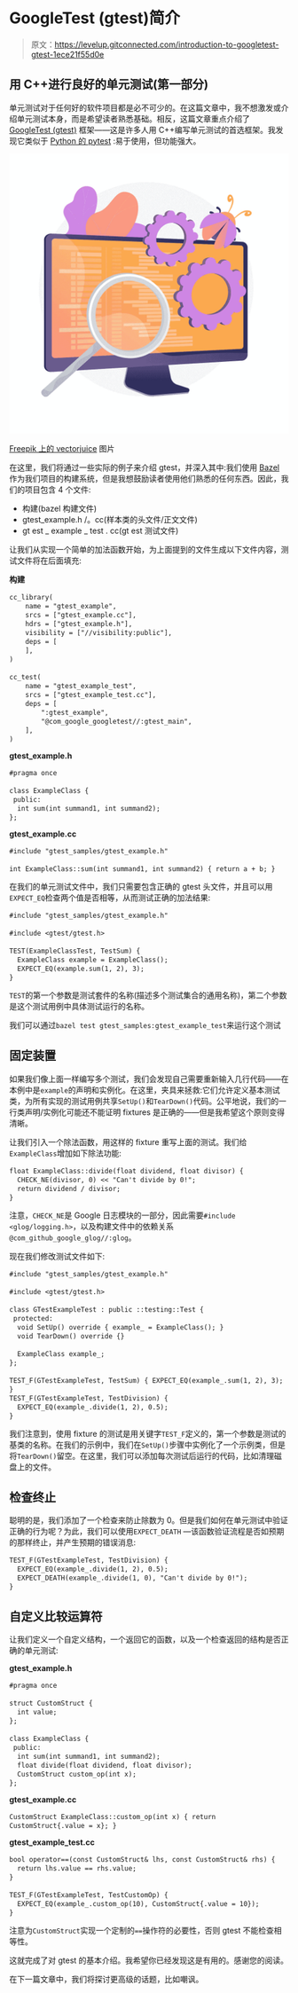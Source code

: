# GoogleTest (gtest)简介

> 原文：<https://levelup.gitconnected.com/introduction-to-googletest-gtest-1ece21f55d0e>

## 用 C++进行良好的单元测试(第一部分)

单元测试对于任何好的软件项目都是必不可少的。在这篇文章中，我不想激发或介绍单元测试本身，而是希望读者熟悉基础。相反，这篇文章重点介绍了 [GoogleTest (gtest)](http://google.github.io/googletest/) 框架——这是许多人用 C++编写单元测试的首选框架。我发现它类似于 [Python 的 pytest](https://medium.com/@hrmnmichaels/unit-testing-with-pytest-5c59cdf89529) :易于使用，但功能强大。

![](img/d295b23ad687f810c230c34b0f2ebbb1.png)

[Freepik 上的 vectorjuice](https://www.freepik.com/free-vector/bug-fixing-software-testing-computer-virus-searching-tool-devops-web-optimization-antivirus-app-magnifier-cogwheel-monitor-design-element_12083098.htm#query=software%20testing&position=2&from_view=keyword) 图片

在这里，我们将通过一些实际的例子来介绍 gtest，并深入其中:我们使用 [Bazel](https://bazel.build/) 作为我们项目的构建系统，但是我想鼓励读者使用他们熟悉的任何东西。因此，我们的项目包含 4 个文件:

*   构建(bazel 构建文件)
*   gtest_example.h /。cc(样本类的头文件/正文文件)
*   gt est _ example _ test . cc(gt est 测试文件)

让我们从实现一个简单的加法函数开始，为上面提到的文件生成以下文件内容，测试文件将在后面填充:

**构建**

```
cc_library(
    name = "gtest_example",
    srcs = ["gtest_example.cc"],
    hdrs = ["gtest_example.h"],
    visibility = ["//visibility:public"],
    deps = [
    ],
)

cc_test(
    name = "gtest_example_test",
    srcs = ["gtest_example_test.cc"],
    deps = [
        ":gtest_example",
        "@com_google_googletest//:gtest_main",
    ],
)
```

**gtest_example.h**

```
#pragma once

class ExampleClass {
 public:
  int sum(int summand1, int summand2);
};
```

**gtest_example.cc**

```
#include "gtest_samples/gtest_example.h"

int ExampleClass::sum(int summand1, int summand2) { return a + b; }
```

在我们的单元测试文件中，我们只需要包含正确的 gtest 头文件，并且可以用`EXPECT_EQ`检查两个值是否相等，从而测试正确的加法结果:

```
#include "gtest_samples/gtest_example.h"

#include <gtest/gtest.h>

TEST(ExampleClassTest, TestSum) {
  ExampleClass example = ExampleClass();
  EXPECT_EQ(example.sum(1, 2), 3);
}
```

`TEST`的第一个参数是测试套件的名称(描述多个测试集合的通用名称)，第二个参数是这个测试用例中具体测试运行的名称。

我们可以通过`bazel test gtest_samples:gtest_example_test`来运行这个测试

## 固定装置

如果我们像上面一样编写多个测试，我们会发现自己需要重新输入几行代码——在本例中是`example`的声明和实例化。在这里，夹具来拯救:它们允许定义基本测试类，为所有实现的测试用例共享`SetUp()`和`TearDown()`代码。公平地说，我们的一行类声明/实例化可能还不能证明 fixtures 是正确的——但是我希望这个原则变得清晰。

让我们引入一个除法函数，用这样的 fixture 重写上面的测试。我们给`ExampleClass`增加如下除法功能:

```
float ExampleClass::divide(float dividend, float divisor) {
  CHECK_NE(divisor, 0) << "Can't divide by 0!";
  return dividend / divisor;
}
```

注意，`CHECK_NE`是 Google 日志模块的一部分，因此需要`#include <glog/logging.h>`，以及构建文件中的依赖关系`@com_github_google_glog//:glog`。

现在我们修改测试文件如下:

```
#include "gtest_samples/gtest_example.h"

#include <gtest/gtest.h>

class GTestExampleTest : public ::testing::Test {
 protected:
  void SetUp() override { example_ = ExampleClass(); }
  void TearDown() override {}

  ExampleClass example_;
};

TEST_F(GTestExampleTest, TestSum) { EXPECT_EQ(example_.sum(1, 2), 3); }
TEST_F(GTestExampleTest, TestDivision) {
  EXPECT_EQ(example_.divide(1, 2), 0.5);
}
```

我们注意到，使用 fixture 的测试是用关键字`TEST_F`定义的，第一个参数是测试的基类的名称。在我们的示例中，我们在`SetUp()`步骤中实例化了一个示例类，但是将`TearDown()`留空。在这里，我们可以添加每次测试后运行的代码，比如清理磁盘上的文件。

## 检查终止

聪明的是，我们添加了一个检查来防止除数为 0。但是我们如何在单元测试中验证正确的行为呢？为此，我们可以使用`EXPECT_DEATH` —该函数验证流程是否如预期的那样终止，并产生预期的错误消息:

```
TEST_F(GTestExampleTest, TestDivision) {
  EXPECT_EQ(example_.divide(1, 2), 0.5);
  EXPECT_DEATH(example_.divide(1, 0), "Can't divide by 0!");
}
```

## 自定义比较运算符

让我们定义一个自定义结构，一个返回它的函数，以及一个检查返回的结构是否正确的单元测试:

**gtest_example.h**

```
#pragma once

struct CustomStruct {
  int value;
};

class ExampleClass {
 public:
  int sum(int summand1, int summand2);
  float divide(float dividend, float divisor);
  CustomStruct custom_op(int x);
};
```

**gtest_example.cc**

```
CustomStruct ExampleClass::custom_op(int x) { return CustomStruct{.value = x}; }
```

**gtest_example_test.cc**

```
bool operator==(const CustomStruct& lhs, const CustomStruct& rhs) {
  return lhs.value == rhs.value;
}

TEST_F(GTestExampleTest, TestCustomOp) {
  EXPECT_EQ(example_.custom_op(10), CustomStruct{.value = 10});
}
```

注意为`CustomStruct`实现一个定制的`==`操作符的必要性，否则 gtest 不能检查相等性。

这就完成了对 gtest 的基本介绍。我希望你已经发现这是有用的。感谢您的阅读。

在下一篇文章中，我们将探讨更高级的话题，比如嘲讽。